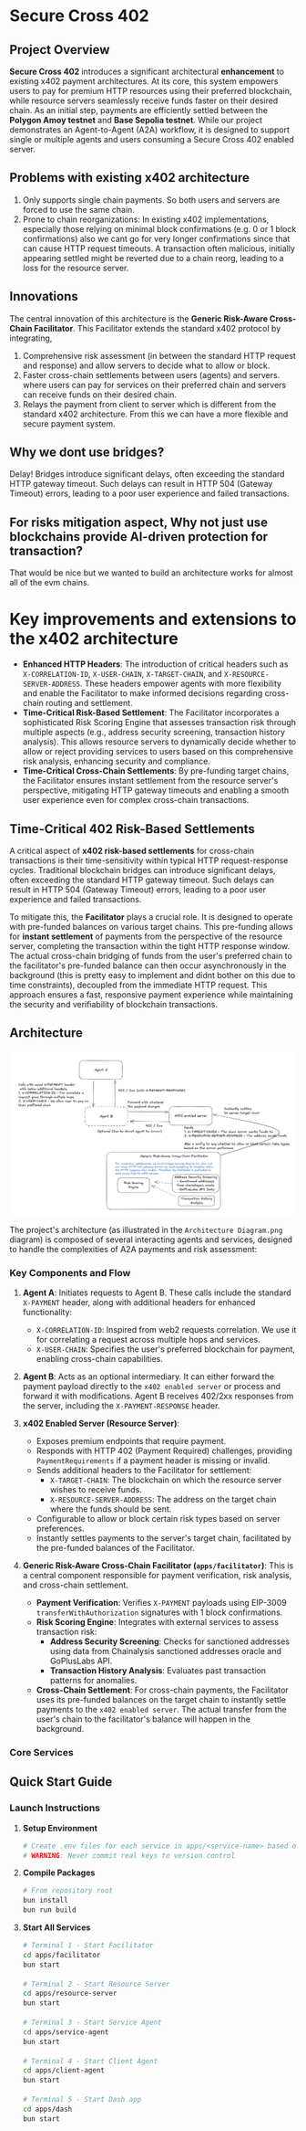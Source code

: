 # Secure Cross 402

## Project Overview

**Secure Cross 402** introduces a significant architectural **enhancement** to existing x402 payment architectures. At its core, this system empowers users to pay for premium HTTP resources using their preferred blockchain, while resource servers seamlessly receive funds faster on their desired chain. As an initial step, payments are efficiently settled between the **Polygon Amoy testnet** and **Base Sepolia testnet**. While our project demonstrates an Agent-to-Agent (A2A) workflow, it is designed to support single or multiple agents and users consuming a Secure Cross 402 enabled server.

## Problems with existing x402 architecture
1. Only supports single chain payments. So both users and servers are forced to use the same chain.
2. Prone to chain reorganizations: In existing x402 implementations, especially those relying on minimal block confirmations (e.g. 0 or 1 block confirmations) also we cant go for very longer confirmations since that can cause HTTP request timeouts. A transaction often malicious, initially appearing settled might be reverted due to a chain reorg, leading to a loss for the resource server.

## Innovations

The central innovation of this architecture is the **Generic Risk-Aware Cross-Chain Facilitator**. 
This Facilitator extends the standard x402 protocol by integrating, 
1. Comprehensive risk assessment (in between the standard HTTP request and response) and allow servers to decide what to allow or block. 
2. Faster cross-chain settlements between users (agents) and servers. where users can pay for services on their preferred chain and servers can receive funds on their desired chain.
3. Relays the payment from client to server which is different from the standard x402 architecture. From this we can have a more flexible and secure payment system.

## Why we dont use bridges?

Delay!
Bridges introduce significant delays, often exceeding the standard HTTP gateway timeout. Such delays can result in HTTP 504 (Gateway Timeout) errors, leading to a poor user experience and failed transactions.

## For risks mitigation aspect, Why not just use blockchains provide AI-driven protection for transaction?

That would be nice but we wanted to build an architecture works for almost all of the evm chains.

# Key improvements and extensions to the x402 architecture

* **Enhanced HTTP Headers**: The introduction of critical headers such as `X-CORRELATION-ID`, `X-USER-CHAIN`, `X-TARGET-CHAIN`, and `X-RESOURCE-SERVER-ADDRESS`. These headers empower agents with more flexibility and enable the Facilitator to make informed decisions regarding cross-chain routing and settlement.
* **Time-Critical Risk-Based Settlement**: The Facilitator incorporates a sophisticated Risk Scoring Engine that assesses transaction risk through multiple aspects (e.g., address security screening, transaction history analysis). This allows resource servers to dynamically decide whether to allow or reject providing services to users based on this comprehensive risk analysis, enhancing security and compliance.
* **Time-Critical Cross-Chain Settlements**: By pre-funding target chains, the Facilitator ensures instant settlement from the resource server's perspective, mitigating HTTP gateway timeouts and enabling a smooth user experience even for complex cross-chain transactions.

## Time-Critical 402 Risk-Based Settlements

A critical aspect of **x402 risk-based settlements** for cross-chain transactions is their time-sensitivity within typical HTTP request-response cycles. Traditional blockchain bridges can introduce significant delays, often exceeding the standard HTTP gateway timeout. Such delays can result in HTTP 504 (Gateway Timeout) errors, leading to a poor user experience and failed transactions.

To mitigate this, the **Facilitator** plays a crucial role. It is designed to operate with pre-funded balances on various target chains. This pre-funding allows for **instant settlement** of payments from the perspective of the resource server, completing the transaction within the tight HTTP response window. The actual cross-chain bridging of funds from the user's preferred chain to the facilitator's pre-funded balance can then occur asynchronously in the background (this is pretty easy to implement and didnt bother on this due to time constraints), decoupled from the immediate HTTP request. This approach ensures a fast, responsive payment experience while maintaining the security and verifiability of blockchain transactions.

## Architecture

![Architecture Diagram](Architecture%20Diagram.png)

The project's architecture (as illustrated in the `Architecture Diagram.png` diagram) is composed of several interacting agents and services, designed to handle the complexities of A2A payments and risk assessment:

### **Key Components and Flow**

1.  **Agent A**: Initiates requests to Agent B. These calls include the standard `X-PAYMENT` header, along with additional headers for enhanced functionality:
    *   `X-CORRELATION-ID`: Inspired from web2 requests correlation. We use it for correlating a request across multiple hops and services.
    *   `X-USER-CHAIN`: Specifies the user's preferred blockchain for payment, enabling cross-chain capabilities.

2.  **Agent B**: Acts as an optional intermediary. It can either forward the payment payload directly to the `x402 enabled server` or process and forward it with modifications. Agent B receives 402/2xx responses from the server, including the `X-PAYMENT-RESPONSE` header.

3.  **x402 Enabled Server (Resource Server)**:
    *   Exposes premium endpoints that require payment.
    *   Responds with HTTP 402 (Payment Required) challenges, providing `PaymentRequirements` if a payment header is missing or invalid.
    *   Sends additional headers to the Facilitator for settlement:
        *   `X-TARGET-CHAIN`: The blockchain on which the resource server wishes to receive funds.
        *   `X-RESOURCE-SERVER-ADDRESS`: The address on the target chain where the funds should be sent.
    *   Configurable to allow or block certain risk types based on server preferences.
    *   Instantly settles payments to the server's target chain, facilitated by the pre-funded balances of the Facilitator.

4.  **Generic Risk-Aware Cross-Chain Facilitator (`apps/facilitator`)**: This is a central component responsible for payment verification, risk analysis, and cross-chain settlement.
    *   **Payment Verification**: Verifies `X-PAYMENT` payloads using EIP-3009 `transferWithAuthorization` signatures with 1 block confirmations.
    *   **Risk Scoring Engine**: Integrates with external services to assess transaction risk:
        *   **Address Security Screening**: Checks for sanctioned addresses using data from Chainalysis sanctioned addresses oracle and GoPlusLabs API.
        *   **Transaction History Analysis**: Evaluates past transaction patterns for anomalies.
    *   **Cross-Chain Settlement**: For cross-chain payments, the Facilitator uses its pre-funded balances on the target chain to instantly settle payments to the `x402 enabled server`. The actual transfer from the user's chain to the facilitator's balance will happen in the background.

### **Core Services**

## Quick Start Guide

### Launch Instructions

1.  **Setup Environment**
    ```bash
    # Create .env files for each service in apps/<service-name> based on env.example
    # WARNING: Never commit real keys to version control
    ```

2.  **Compile Packages**
    ```bash
    # From repository root
    bun install
    bun run build
    ```

3.  **Start All Services**

    ```bash
    # Terminal 1 - Start Facilitator
    cd apps/facilitator
    bun start

    # Terminal 2 - Start Resource Server
    cd apps/resource-server
    bun start

    # Terminal 3 - Start Service Agent
    cd apps/service-agent
    bun start

    # Terminal 4 - Start Client Agent
    cd apps/client-agent
    bun start

    # Terminal 5 - Start Dash app
    cd apps/dash
    bun start
    ```